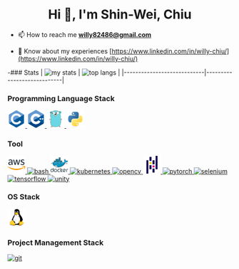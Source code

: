<h1 align="center">Hi 👋, I'm Shin-Wei, Chiu</h1>


- 📫 How to reach me **willy82486@gmail.com**

- 📄 Know about my experiences [https://www.linkedin.com/in/willy-chiu/](https://www.linkedin.com/in/willy-chiu/)

-### Stats
| <img alt="my stats" src="https://github-readme-stats.vercel.app/api?username=willy82486&show_icons=true&theme=radical" width="400"/> | <img alt="top langs" src="https://github-readme-stats.vercel.app/api/top-langs/?username=willy82486&layout=compact&theme=radical" width="400"/> |
|----------------------------|----------------------------|

<!--<img alt="my stats" align="left" width="50%" src="https://github-readme-stats.vercel.app/api?username=willy82486&show_icons=true"/>
<img alt="top langs" align="left" width="50%" src="https://github-readme-stats.vercel.app/api/top-langs/?username=willy82486&layout=compact"/>-->


<!--<picture>
    <source
        srcset="https://github-readme-stats-alan-kuan.vercel.app/api?username=willy82486&show_icons=true&theme=radical"
        media="(prefers-color-scheme: dark)"
    />
    <source
        srcset="https://github-readme-stats-alan-kuan.vercel.app/api?username=willy82486&show_icons=true"
        media="(prefers-color-scheme: light), (prefers-color-scheme: no-preference)"
    />
    <img
        alt="Refresh the page to see my GitHub Stats"
        height="190px" align="center"
        src="https://github-readme-stats-alan-kuan.vercel.app/api?username=willy82486&show_icons=true"
    />
</picture>
<picture>
    <source
        srcset="https://github-readme-stats-alan-kuan.vercel.app/api/top-langs?username=willy82486&layout=compact&hide=jupyter%20notebook&theme=radical"
        media="(prefers-color-scheme: dark)"
    />
    <source
        srcset="https://github-readme-stats-alan-kuan.vercel.app/api/top-langs?username=willy82486&layout=compact&hide=jupyter%20notebook"
        media="(prefers-color-scheme: light), (prefers-color-scheme: no-preference)"
    />
    <img
        alt="Refresh the page to see the most used languages of me"
        height="190px" align="center"
        src="https://github-readme-stats-alan-kuan.vercel.app/api/top-langs?username=willy82486&layout=compact&hide=jupyter%20notebook"
    />
</picture>-->


<!--<h3 align="left">Connect with me</h3>
<p align="left">
<a href="https://linkedin.com/in/willy-chiu" target="blank"><img align="center" src="https://raw.githubusercontent.com/rahuldkjain/github-profile-readme-generator/master/src/images/icons/Social/linked-in-alt.svg" alt="willy-chiu" height="30" width="40" /></a>
</p>-->

<h3 align="left">Programming Language Stack</h3>

<p align="left">   
<a href="https://www.cprogramming.com/" target="_blank" rel="noreferrer"> <img src="https://raw.githubusercontent.com/devicons/devicon/master/icons/c/c-original.svg" alt="c" width="40" height="40"/> </a> 
<a href="https://www.w3schools.com/cpp/" target="_blank" rel="noreferrer"> <img src="https://raw.githubusercontent.com/devicons/devicon/master/icons/cplusplus/cplusplus-original.svg" alt="cplusplus" width="40" height="40"/> </a> 
<a href="https://golang.org" target="_blank" rel="noreferrer"> <img src="https://raw.githubusercontent.com/devicons/devicon/master/icons/go/go-original.svg" alt="go" width="40" height="40"/> </a>
<a href="https://www.python.org" target="_blank" rel="noreferrer"> <img src="https://raw.githubusercontent.com/devicons/devicon/master/icons/python/python-original.svg" alt="python" width="40" height="40"/> </a>    
</p>

<h3 align="left">Tool</h3>
<p align="left">
<a href="https://aws.amazon.com" target="_blank" rel="noreferrer"> <img src="https://raw.githubusercontent.com/devicons/devicon/master/icons/amazonwebservices/amazonwebservices-original-wordmark.svg" alt="aws" width="40" height="40"/> </a>
<a href="https://www.gnu.org/software/bash/" target="_blank" rel="noreferrer"> <img src="https://www.vectorlogo.zone/logos/gnu_bash/gnu_bash-icon.svg" alt="bash" width="40" height="40"/> </a>
<a href="https://www.docker.com/" target="_blank" rel="noreferrer"> <img src="https://raw.githubusercontent.com/devicons/devicon/master/icons/docker/docker-original-wordmark.svg" alt="docker" width="40" height="40"/> </a>
<a href="https://kubernetes.io" target="_blank" rel="noreferrer"> <img src="https://www.vectorlogo.zone/logos/kubernetes/kubernetes-icon.svg" alt="kubernetes" width="40" height="40"/> </a>
<a href="https://opencv.org/" target="_blank" rel="noreferrer"> <img src="https://www.vectorlogo.zone/logos/opencv/opencv-icon.svg" alt="opencv" width="40" height="40"/> </a>
<a href="https://pandas.pydata.org/" target="_blank" rel="noreferrer"> <img src="https://raw.githubusercontent.com/devicons/devicon/2ae2a900d2f041da66e950e4d48052658d850630/icons/pandas/pandas-original.svg" alt="pandas" width="40" height="40"/> </a>
<a href="https://pytorch.org/" target="_blank" rel="noreferrer"> <img src="https://www.vectorlogo.zone/logos/pytorch/pytorch-icon.svg" alt="pytorch" width="40" height="40"/> </a>
<a href="https://www.selenium.dev" target="_blank" rel="noreferrer"> <img src="https://raw.githubusercontent.com/detain/svg-logos/780f25886640cef088af994181646db2f6b1a3f8/svg/selenium-logo.svg" alt="selenium" width="40" height="40"/> </a>
<a href="https://www.tensorflow.org" target="_blank" rel="noreferrer"> <img src="https://www.vectorlogo.zone/logos/tensorflow/tensorflow-icon.svg" alt="tensorflow" width="40" height="40"/> </a>
<a href="https://unity.com/" target="_blank" rel="noreferrer"> <img src="https://www.vectorlogo.zone/logos/unity3d/unity3d-icon.svg" alt="unity" width="40" height="40"/> </a>
</p>

<h3 align="left">OS Stack</h3>
<p align="left">
<a href="https://www.linux.org/" target="_blank" rel="noreferrer"> <img src="https://raw.githubusercontent.com/devicons/devicon/master/icons/linux/linux-original.svg" alt="linux" width="40" height="40"/> </a>

</p>

<h3 align="left">Project Management Stack </h3>
<p align="left">
<a href="https://git-scm.com/" target="_blank" rel="noreferrer"> <img src="https://www.vectorlogo.zone/logos/git-scm/git-scm-icon.svg" alt="git" width="40" height="40"/> </a>

</p>
